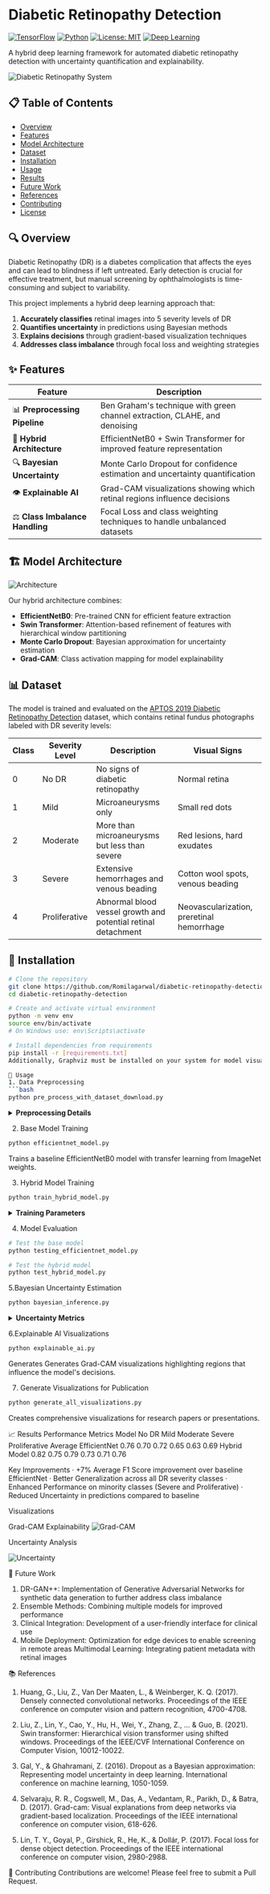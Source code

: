 # Diabetic Retinopathy Detection

[![TensorFlow](https://img.shields.io/badge/TensorFlow-2.9%2B-FF6F00?style=flat-square&logo=tensorflow)](https://www.tensorflow.org/)
[![Python](https://img.shields.io/badge/Python-3.8%2B-blue?style=flat-square&logo=python)](https://www.python.org/)
[![License: MIT](https://img.shields.io/badge/License-MIT-yellow.svg?style=flat-square)](https://opensource.org/licenses/MIT)
[![Deep Learning](https://img.shields.io/badge/Deep%20Learning-AI-9cf?style=flat-square&logo=pytorch)](https://github.com/yourusername/diabetic-retinopathy-detection)

A hybrid deep learning framework for automated diabetic retinopathy detection with uncertainty quantification and explainability.

![Diabetic Retinopathy System](https://raw.githubusercontent.com/Romilagarwa/C:\Users\romil\projects\diabetic_retinoplasty\assets\research_summary_dashboard.png)

## 📋 Table of Contents

- [Overview](#-overview)
- [Features](#-features)
- [Model Architecture](#-model-architecture)
- [Dataset](#-dataset)
- [Installation](#-installation)
- [Usage](#-usage)
- [Results](#-results)
- [Future Work](#-future-work)
- [References](#-references)
- [Contributing](#-contributing)
- [License](#-license)

## 🔍 Overview

Diabetic Retinopathy (DR) is a diabetes complication that affects the eyes and can lead to blindness if left untreated. Early detection is crucial for effective treatment, but manual screening by ophthalmologists is time-consuming and subject to variability.

This project implements a hybrid deep learning approach that:

1. **Accurately classifies** retinal images into 5 severity levels of DR
2. **Quantifies uncertainty** in predictions using Bayesian methods
3. **Explains decisions** through gradient-based visualization techniques
4. **Addresses class imbalance** through focal loss and weighting strategies

## ✨ Features

| Feature | Description |
|---------|-------------|
| 📊 **Preprocessing Pipeline** | Ben Graham's technique with green channel extraction, CLAHE, and denoising |
| 🧠 **Hybrid Architecture** | EfficientNetB0 + Swin Transformer for improved feature representation |
| 🔍 **Bayesian Uncertainty** | Monte Carlo Dropout for confidence estimation and uncertainty quantification |
| 👁️ **Explainable AI** | Grad-CAM visualizations showing which retinal regions influence decisions |
| ⚖️ **Class Imbalance Handling** | Focal Loss and class weighting techniques to handle unbalanced datasets |

## 🏗️ Model Architecture

![Architecture](C:\Users\romil\projects\diabetic_retinoplasty\assets\hybrid_model_architecture.png)

Our hybrid architecture combines:
- **EfficientNetB0**: Pre-trained CNN for efficient feature extraction
- **Swin Transformer**: Attention-based refinement of features with hierarchical window partitioning
- **Monte Carlo Dropout**: Bayesian approximation for uncertainty estimation
- **Grad-CAM**: Class activation mapping for model explainability

## 📊 Dataset

The model is trained and evaluated on the [APTOS 2019 Diabetic Retinopathy Detection](https://www.kaggle.com/c/aptos2019-blindness-detection) dataset, which contains retinal fundus photographs labeled with DR severity levels:

| Class | Severity Level | Description | Visual Signs |
|-------|---------------|-------------|--------------|
| 0 | No DR | No signs of diabetic retinopathy | Normal retina |
| 1 | Mild | Microaneurysms only | Small red dots |
| 2 | Moderate | More than microaneurysms but less than severe | Red lesions, hard exudates |
| 3 | Severe | Extensive hemorrhages and venous beading | Cotton wool spots, venous beading |
| 4 | Proliferative | Abnormal blood vessel growth and potential retinal detachment | Neovascularization, preretinal hemorrhage |

## 🔧 Installation

```bash
# Clone the repository
git clone https://github.com/Romilagarwal/diabetic-retinopathy-detection.git
cd diabetic-retinopathy-detection

# Create and activate virtual environment
python -m venv env
source env/bin/activate  
# On Windows use: env\Scripts\activate

# Install dependencies from requirements
pip install -r [requirements.txt]
Additionally, Graphviz must be installed on your system for model visualization.

🚀 Usage
1. Data Preprocessing
```bash
python pre_process_with_dataset_download.py
```
<details> <summary><b>Preprocessing Details</b></summary>
This script:

Downloads the dataset (if not already present)
Applies Ben Graham's preprocessing technique with green channel extraction
Enhances images with CLAHE (Contrast Limited Adaptive Histogram Equalization)
Applies denoising filters
Resizes images to 224×224
Organizes processed images into class folders
</details>

2. Base Model Training
```bash
python efficientnet_model.py
```
Trains a baseline EfficientNetB0 model with transfer learning from ImageNet weights.

3. Hybrid Model Training
```bash
python train_hybrid_model.py
```
<details> <summary><b>Training Parameters</b></summary>
The hybrid model training uses:

 · Focal loss for class imbalance
 · Mixed precision for memory efficiency
 · Class weighting for balanced learning
 · Learning rate scheduling
 · Early stopping to prevent overfitting
</details>

4. Model Evaluation
```bash
# Test the base model
python testing_efficientnet_model.py

# Test the hybrid model
python test_hybrid_model.py
```

5.Bayesian Uncertainty Estimation
```bash
python bayesian_inference.py
```
<details> <summary><b>Uncertainty Metrics</b></summary>
The Bayesian component performs:

 · Monte Carlo Dropout inference with multiple forward passes
 · Confidence score calculation
 · Uncertainty estimation (standard deviation of predictions)
 · Predictive entropy calculation
 · Reliability diagram generation
</details>

6.Explainable AI Visualizations
```bash
python explainable_ai.py
```
Generates Generates Grad-CAM visualizations highlighting regions that influence the model's decisions.

7. Generate Visualizations for Publication
```bash
python generate_all_visualizations.py
```
Creates comprehensive visualizations for research papers or presentations.

📈 Results
Performance Metrics
Model	        No DR	Mild	Moderate	Severe	Proliferative	Average
EfficientNet	0.76	0.70	0.72	0.65	0.63	0.69
Hybrid Model	0.82	0.75	0.79	0.73	0.71	0.76

Key Improvements
· +7% Average F1 Score improvement over baseline EfficientNet
· Better Generalization across all DR severity classes
· Enhanced Performance on minority classes (Severe and Proliferative)
· Reduced Uncertainty in predictions compared to baseline

Visualizations

Grad-CAM Explainability
<img alt="Grad-CAM" src="C:\Users\romil\projects\diabetic_retinoplasty\assets\explainability_summary.png">

Uncertainty Analysis

<img alt="Uncertainty" src="C:\Users\romil\projects\diabetic_retinoplasty\assets\uncertainty_processed.png">

🔮 Future Work

1. DR-GAN++: Implementation of Generative Adversarial Networks for synthetic data generation to further address class imbalance
2. Ensemble Methods: Combining multiple models for improved performance
3. Clinical Integration: Development of a user-friendly interface for clinical use
4. Mobile Deployment: Optimization for edge devices to enable screening in remote areas
Multimodal Learning: Integrating patient metadata with retinal images

📚 References

1. Huang, G., Liu, Z., Van Der Maaten, L., & Weinberger, K. Q. (2017). Densely connected convolutional networks. Proceedings of the IEEE conference on computer vision and pattern recognition, 4700-4708.

2. Liu, Z., Lin, Y., Cao, Y., Hu, H., Wei, Y., Zhang, Z., ... & Guo, B. (2021). Swin transformer: Hierarchical vision transformer using shifted windows. Proceedings of the IEEE/CVF International Conference on Computer Vision, 10012-10022.

3. Gal, Y., & Ghahramani, Z. (2016). Dropout as a Bayesian approximation: Representing model uncertainty in deep learning. International conference on machine learning, 1050-1059.

4. Selvaraju, R. R., Cogswell, M., Das, A., Vedantam, R., Parikh, D., & Batra, D. (2017). Grad-cam: Visual explanations from deep networks via gradient-based localization. Proceedings of the IEEE international conference on computer vision, 618-626.

5. Lin, T. Y., Goyal, P., Girshick, R., He, K., & Dollár, P. (2017). Focal loss for dense object detection. Proceedings of the IEEE international conference on computer vision, 2980-2988.

👥 Contributing
Contributions are welcome! Please feel free to submit a Pull Request.